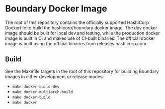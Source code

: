 # Boundary Docker Image

The root of this repository contains the officially supported HashiCorp Dockerfile to build the hashicorp/boundary docker image.
The dev docker image should be built for local dev and testing,
while the production docker image is built in CI and makes use of CI-built binaries.
The official docker image is built using the official binaries from releases.hashicorp.com.

## Build

See the Makefile targets in the root of this repository
for building Boundary images in either development or release modes:

  - `make docker-build-dev`
  - `make docker-multiarch-build`
  - `make docker-build`
  - `make docker`

